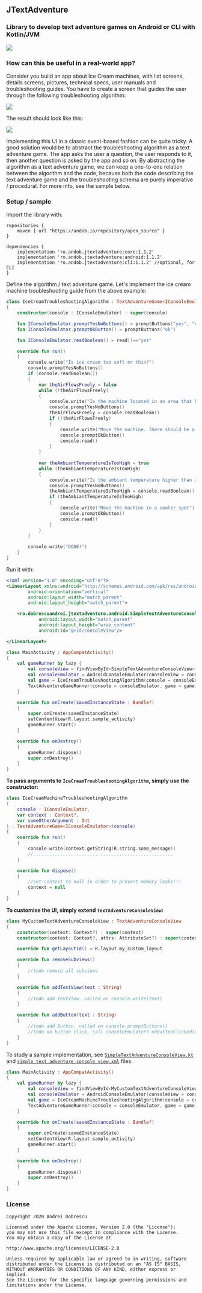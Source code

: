 ## JTextAdventure

### Library to develop text adventure games on Android or CLI with Kotlin/JVM

<img src="https://raw.githubusercontent.com/andob/JTextAdventure/master/DEMO_CLI.gif"/>

### How can this be useful in a real-world app?

Consider you build an app about Ice Cream machines, with list screens, details screens, pictures, technical specs, user manuals and troubleshooting guides. You have to create a screen that guides the user through the following troubleshooting algorithm:

<img src="https://raw.githubusercontent.com/andob/JTextAdventure/master/IceCreamTroubleshootingSchema.png"/>

The result should look like this:

<img src="https://raw.githubusercontent.com/andob/JTextAdventure/master/DEMO_ANDROID.gif"/>

Implementing this UI in a classic event-based fashion can be quite tricky. A good solution would be to abstract the troubleshooting algorithm as a text adventure game. The app asks the user a question, the user responds to it, then another question is asked by the app and so on. By abstracting the algorithm as a text adventure game, we can keep a one-to-one relation between the algorithm and the code, because both the code describing the text adventure game and the troubleshooting schema are purely imperative / procedural. For more info, see the sample below. 

### Setup / sample

Import the library with:

```
repositories {
    maven { url "https://andob.io/repository/open_source" }
}
```

```
dependencies {
    implementation 'ro.andob.jtextadventure:core:1.1.2'
    implementation 'ro.andob.jtextadventure:android:1.1.2'
    implementation 'ro.andob.jtextadventure:cli:1.1.2' //optional, for CLI
}
`````

Define the algorithm / text adventure game. Let's implement the ice cream machine troubleshooting guide from the above example:

```kotlin
class IceCreamTroubleshootingAlgorithm : TextAdventureGame<IConsoleEmulator>
{
    constructor(console : IConsoleEmulator) : super(console)

    fun IConsoleEmulator.promptYesNoButtons() = promptButtons("yes", "no")
    fun IConsoleEmulator.promptOkButton() = promptButtons("ok")

    fun IConsoleEmulator.readBoolean() = read()=="yes"

    override fun run()
    {
        console.write("Is ice cream too soft or thin?")
        console.promptYesNoButtons()
        if (console.readBoolean())
        {
            var theAirFlowsFreely = false
            while (!theAirFlowsFreely)
            {
                console.write("Is the machine located in an area that has enough space for the cool air to flow freely?")
                console.promptYesNoButtons()
                theAirFlowsFreely = console.readBoolean()
                if (!theAirFlowsFreely)
                {
                    console.write("Move the machine. There should be a minimum of three inches of air space on the sides of the unit.")
                    console.promptOkButton()
                    console.read()
                }
            }
            
            var theAmbiantTemperatureIsTooHigh = true
            while (theAmbiantTemperatureIsTooHigh)
            {
                console.write("Is the ambiant temperature higher than 37 degrees Celsius?")
                console.promptYesNoButtons()
                theAmbiantTemperatureIsTooHigh = console.readBoolean()
                if (theAmbiantTemperatureIsTooHigh)
                {
                    console.write("Move the machine in a cooler spot")
                    console.promptOkButton()
                    console.read()
                }
            }
        }

        console.write("DONE!")
    }
}
```

Run it with:

```xml
<?xml version="1.0" encoding="utf-8"?>
<LinearLayout xmlns:android="http://schemas.android.com/apk/res/android"
        android:orientation="vertical"
        android:layout_width="match_parent"
        android:layout_height="match_parent">

    <ro.dobrescuandrei.jtextadventure.android.SimpleTextAdventureConsoleView
            android:layout_width="match_parent"
            android:layout_height="wrap_content"
            android:id="@+id/consoleView"/>

</LinearLayout>
```



```kotlin
class MainActivity : AppCompatActivity()
{
    val gameRunner by lazy {
        val consoleView = findViewById<SimpleTextAdventureConsoleView>(R.id.consoleView)
        val consoleEmulator = AndroidConsoleEmulator(consoleView = consoleView)
        val game = IceCreamTroubleshootingAlgorithm(console = consoleEmulator)
        TextAdventureGameRunner(console = consoleEmulator, game = game)
    }

    override fun onCreate(savedInstanceState : Bundle?)
    {
        super.onCreate(savedInstanceState)
        setContentView(R.layout.sample_activity)
        gameRunner.start()
    }

    override fun onDestroy()
    {
        gameRunner.dispose()
        super.onDestroy()
    }
}
```

**To pass arguments to ``IceCreamTroubleshootingAlgorithm``, simply use the constructor:**

```kotlin
class IceCreamMachineTroubleshootingAlgorithm
(
    console : IConsoleEmulator,
    var context : Context?,
    var someOtherArgument : Int
) : TextAdventureGame<IConsoleEmulator>(console)
{
    override fun run()
    {
        console.write(context.getString(R.string.some_message))
        //....................................................
    }

    override fun dispose()
    {
        //set context to null in order to prevent memory leaks!!!
        context = null
    }
}
```

**To customise the UI, simply extend ``TextAdventureConsoleView``:**

```kotlin
class MyCustomTextAdventureConsoleView : TextAdventureConsoleView
{
    constructor(context: Context?) : super(context)
    constructor(context: Context?, attrs: AttributeSet?) : super(context, attrs)

    override fun getLayoutId() = R.layout.my_custom_layout

    override fun removeSubviews()
    {
        //todo remove all subviews
    }

    override fun addTextView(text : String)
    {
        //todo add TextView. called on console.write(text)
    }

    override fun addButton(text : String)
    {
        //todo add Button. called on console.promptButtons()
        //todo on button click, call consoleEmulator?.onButtonClicked(text)
    }
}
```

To study a sample implementation, see [``SimpleTextAdventureConsoleView.kt``](https://github.com/andob/JTextAdventure/blob/master/jtextadventure-android/src/main/java/ro/dobrescuandrei/jtextadventure/android/SimpleTextAdventureConsoleView.kt) and [``simple_text_adventure_console_view.xml``](https://github.com/andob/JTextAdventure/blob/master/jtextadventure-android/src/main/res/layout/simple_text_adventure_console_view.xml) files.

```kotlin
class MainActivity : AppCompatActivity()
{
    val gameRunner by lazy {
        val consoleView = findViewById<MyCustomTextAdventureConsoleView>(R.id.consoleView)
        val consoleEmulator = AndroidConsoleEmulator(consoleView = consoleView, context = this, someOtherArgument = 4)
        val game = IceCreamMachineTroubleshootingAlgorithm(console = consoleEmulator)
        TextAdventureGameRunner(console = consoleEmulator, game = game)
    }

    override fun onCreate(savedInstanceState : Bundle?)
    {
        super.onCreate(savedInstanceState)
        setContentView(R.layout.sample_activity)
        gameRunner.start()
    }

    override fun onDestroy()
    {
        gameRunner.dispose()
        super.onDestroy()
    }
}
```

### License

```
Copyright 2020 Andrei Dobrescu

Licensed under the Apache License, Version 2.0 (the "License");
you may not use this file except in compliance with the License.
You may obtain a copy of the License at

http://www.apache.org/licenses/LICENSE-2.0

Unless required by applicable law or agreed to in writing, software
distributed under the License is distributed on an "AS IS" BASIS,
WITHOUT WARRANTIES OR CONDITIONS OF ANY KIND, either express or implied.
See the License for the specific language governing permissions and
limitations under the License.
```
